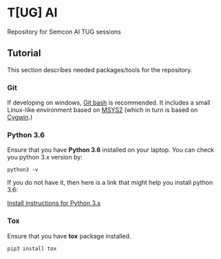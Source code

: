 # T[UG] AI
Repository for Semcon AI TUG sessions

## Tutorial
This section describes needed packages/tools for the repository.

### Git
If developing on windows, [Git bash](https://git-scm.com/download/win) is
recommended. It includes a small Linux-like environment based on
[MSYS2](http://www.msys2.org/) (which in turn is based on
[Cygwin](https://www.cygwin.com/).)


### Python 3.6
Ensure that you have __Python 3.6__ installed on your laptop. You can check you python 3.x version by:
```
python3 -v
```

If you do not have it, then here is a link that might help you install python 3.6:

[Install instructions for Python 3.x](https://realpython.com/installing-python/)

### Tox
Ensure that you have __tox__ package installed. 
```
pip3 install tox
```
